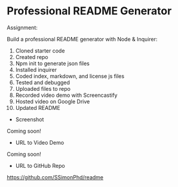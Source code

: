 # Professional README Generator

Assignment:

Build a professional README generator with Node & Inquirer:

1. Cloned starter code
1. Created repo
1. Npm init to generate json files
1. Installed inquirer
1. Coded index, markdown, and license js files
1. Tested and debugged
1. Uploaded files to repo
1. Recorded video demo with Screencastify
1. Hosted video on Google Drive
1. Updated README

- Screenshot

Coming soon!

- URL to Video Demo

Coming soon!

- URL to GitHub Repo

https://github.com/SSimonPhd/readme
